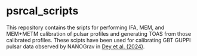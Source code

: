 # psrcal_scripts

This repository contains the sripts for performing IFA, MEM, and MEM+METM calibration of pulsar profiles and generating TOAS from those calibrated profiles.
These scipts have been used for calibrating GBT GUPPI pulsar data observed by NANOGrav in [Dey et al. (2024)](https://arxiv.org/abs/2406.13463).
